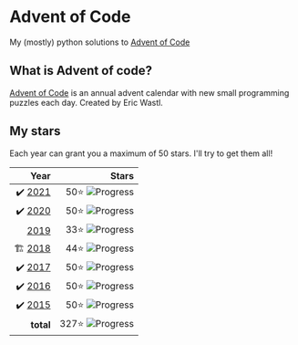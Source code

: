 # Advent of Code
My (mostly) python solutions to [Advent of Code](https://adventofcode.com)

## What is Advent of code?
[Advent of Code](https://adventofcode.com/about) is an annual advent calendar with new small programming puzzles each day. Created by Eric Wastl.

## My stars
Each year can grant you a maximum of 50 stars. I'll try to get them all! 


|  Year |Stars |
|------:|---:|
| ✔️ [2021](2021) | 50⭐️ ![Progress](https://progress-bar.dev/50/?scale=50&suffix=⭐️)|
| ✔️ [2020](2020) | 50⭐️ ![Progress](https://progress-bar.dev/50/?scale=50&suffix=⭐️)|
|   [2019](2019) | 33⭐️ ![Progress](https://progress-bar.dev/33/?scale=50&suffix=⭐️)|
| 🏗 [2018](2018) | 44⭐️ ![Progress](https://progress-bar.dev/44/?scale=50&suffix=⭐️)|
| ✔️ [2017](2017) | 50⭐️ ![Progress](https://progress-bar.dev/50/?scale=50&suffix=⭐️)|
| ✔️ [2016](2016) | 50⭐️ ![Progress](https://progress-bar.dev/50/?scale=50&suffix=⭐️) | 
| ✔️ [2015](2015) | 50⭐️  ![Progress](https://progress-bar.dev/50/?scale=50&suffix=⭐️)  |
|**total** | 327⭐️ ![Progress](https://progress-bar.dev/327/?scale=350&suffix=⭐️)|
